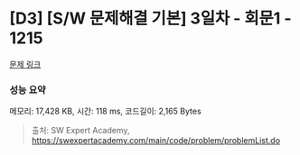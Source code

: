 # [D3] [S/W 문제해결 기본] 3일차 - 회문1 - 1215 

[문제 링크](https://swexpertacademy.com/main/code/problem/problemDetail.do?contestProbId=AV14QpAaAAwCFAYi) 

### 성능 요약

메모리: 17,428 KB, 시간: 118 ms, 코드길이: 2,165 Bytes



> 출처: SW Expert Academy, https://swexpertacademy.com/main/code/problem/problemList.do